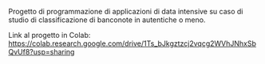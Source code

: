 Progetto di programmazione di applicazioni di data intensive su caso di studio di classificazione di banconote in autentiche o meno.

Link al progetto in Colab: https://colab.research.google.com/drive/1Ts_bJkgztzcj2vqcg2WVhJNhxSbQvUf8?usp=sharing


